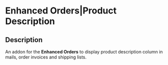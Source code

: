 # Enhanced Orders|Product Description

## Description
An addon for the **Enhanced Orders** to display product description column in mails, order invoices and shipping lists.
